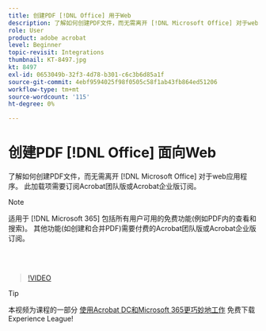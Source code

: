 ```yaml
---
title: 创建PDF [!DNL Office] 用于Web
description: 了解如何创建PDF文件，而无需离开 [!DNL Microsoft Office] 对于web应用程序
role: User
product: adobe acrobat
level: Beginner
topic-revisit: Integrations
thumbnail: KT-8497.jpg
kt: 8497
exl-id: 0653049b-32f3-4d78-b301-c6c3b6d85a1f
source-git-commit: 4ebf9594025f98f0505c58f1ab43fb864ed51206
workflow-type: tm+mt
source-wordcount: '115'
ht-degree: 0%

---
```


# 创建PDF [!DNL Office] 面向Web

了解如何创建PDF文件，而无需离开 [!DNL Microsoft Office] 对于web应用程序。 此加载项需要订阅Acrobat团队版或Acrobat企业版订阅。

>[!NOTE]
>
>适用于 [!DNL Microsoft 365] 包括所有用户可用的免费功能(例如PDF内的查看和搜索)。 其他功能(如创建和合并PDF)需要付费的Acrobat团队版或Acrobat企业版订阅。

<br> 

>[!VIDEO](https://video.tv.adobe.com/v/337482?quality=12&learn=on&hidetitle=true)

>[!TIP]
>
>本视频为课程的一部分 [使用Acrobat DC和Microsoft 365更巧妙地工作](https://experienceleague.adobe.com/?recommended=Acrobat-U-1-2021.microsoft365) 免费下载Experience League!
